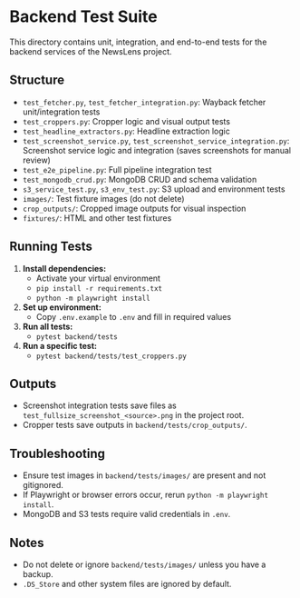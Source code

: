 # Backend Test Suite

This directory contains unit, integration, and end-to-end tests for the backend services of the NewsLens project.

## Structure

- `test_fetcher.py`, `test_fetcher_integration.py`: Wayback fetcher unit/integration tests
- `test_croppers.py`: Cropper logic and visual output tests
- `test_headline_extractors.py`: Headline extraction logic
- `test_screenshot_service.py`, `test_screenshot_service_integration.py`: Screenshot service logic and integration (saves screenshots for manual review)
- `test_e2e_pipeline.py`: Full pipeline integration test
- `test_mongodb_crud.py`: MongoDB CRUD and schema validation
- `s3_service_test.py`, `s3_env_test.py`: S3 upload and environment tests
- `images/`: Test fixture images (do not delete)
- `crop_outputs/`: Cropped image outputs for visual inspection
- `fixtures/`: HTML and other test fixtures

## Running Tests

1. **Install dependencies:**
   - Activate your virtual environment
   - `pip install -r requirements.txt`
   - `python -m playwright install`
2. **Set up environment:**
   - Copy `.env.example` to `.env` and fill in required values
3. **Run all tests:**
   - `pytest backend/tests`
4. **Run a specific test:**
   - `pytest backend/tests/test_croppers.py`

## Outputs
- Screenshot integration tests save files as `test_fullsize_screenshot_<source>.png` in the project root.
- Cropper tests save outputs in `backend/tests/crop_outputs/`.

## Troubleshooting
- Ensure test images in `backend/tests/images/` are present and not gitignored.
- If Playwright or browser errors occur, rerun `python -m playwright install`.
- MongoDB and S3 tests require valid credentials in `.env`.

## Notes
- Do not delete or ignore `backend/tests/images/` unless you have a backup.
- `.DS_Store` and other system files are ignored by default. 